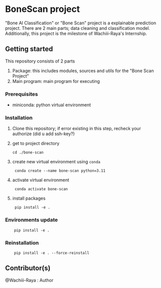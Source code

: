 # BoneScan project
"Bone AI Classification" or "Bone Scan" project is a explainable prediction project. There are 2 main parts; data cleaning and classification model. Additionally, this project is the milestone of Wachiii-Raya's Internship.

## Getting started
This repository consists of 2 parts
1. Package: this includes modules, sources and utils for the "Bone Scan Project"
2. Main program: main program for executing

### Prerequisites
 - miniconda: python virtual environment

 ### Installation
 1. Clone this repository; if error existing in this step, recheck your authorize (did u add ssh-key?)

 2. get to project directory

        cd ./bone-scan

3. create new virtual environment using `conda`

        conda create --name bone-scan python=3.11

4. activate virtual environment 

        conda activate bone-scan

5. install packages

        pip install -e .

### Environments update

        pip install -e .

### Reinstallation

        pip install -e . --force-reinstall

## Contributor(s)

@Wachiii-Raya : Author
